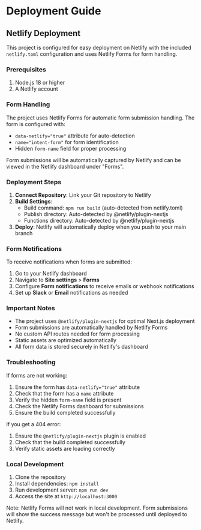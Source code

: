 # Deployment Guide

## Netlify Deployment

This project is configured for easy deployment on Netlify with the included `netlify.toml` configuration and uses Netlify Forms for form handling.

### Prerequisites

1. Node.js 18 or higher
2. A Netlify account

### Form Handling

The project uses Netlify Forms for automatic form submission handling. The form is configured with:
- `data-netlify="true"` attribute for auto-detection
- `name="intent-form"` for form identification
- Hidden `form-name` field for proper processing

Form submissions will be automatically captured by Netlify and can be viewed in the Netlify dashboard under "Forms".

### Deployment Steps

1. **Connect Repository**: Link your Git repository to Netlify
2. **Build Settings**: 
   - Build command: `npm run build` (auto-detected from netlify.toml)
   - Publish directory: Auto-detected by @netlify/plugin-nextjs
   - Functions directory: Auto-detected by @netlify/plugin-nextjs
3. **Deploy**: Netlify will automatically deploy when you push to your main branch

### Form Notifications

To receive notifications when forms are submitted:

1. Go to your Netlify dashboard
2. Navigate to **Site settings** > **Forms**
3. Configure **Form notifications** to receive emails or webhook notifications
4. Set up **Slack** or **Email** notifications as needed

### Important Notes

- The project uses `@netlify/plugin-nextjs` for optimal Next.js deployment
- Form submissions are automatically handled by Netlify Forms
- No custom API routes needed for form processing
- Static assets are optimized automatically
- All form data is stored securely in Netlify's dashboard

### Troubleshooting

If forms are not working:
1. Ensure the form has `data-netlify="true"` attribute
2. Check that the form has a `name` attribute
3. Verify the hidden `form-name` field is present
4. Check the Netlify Forms dashboard for submissions
5. Ensure the build completed successfully

If you get a 404 error:
1. Ensure the `@netlify/plugin-nextjs` plugin is enabled
2. Check that the build completed successfully
3. Verify static assets are loading correctly

### Local Development

1. Clone the repository
2. Install dependencies: `npm install`
3. Run development server: `npm run dev`
4. Access the site at `http://localhost:3000`

Note: Netlify Forms will not work in local development. Form submissions will show the success message but won't be processed until deployed to Netlify. 